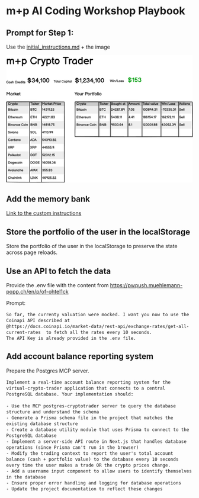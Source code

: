 # m+p AI Coding Workshop Playbook

## Prompt for Step 1:

Use the [initial_instructions.md](initial_instructions.md) + the image 

![image](specs.png)

## Add the memory bank

[Link to the custom instructions](https://github.com/nickbaumann98/cline_docs/blob/main/prompting/custom%20instructions%20library/cline-memory-bank.md)

  
## Store the portfolio of the user in the localStorage

Store the portfolio of the user in the localStorage to preserve the state
across page reloads.


## Use an API to fetch the data 
Provide the .env file with the content from https://pwpush.muehlemann-popp.ch/en/p/of-ohtel1ck


Prompt:
```plaintext
So far, the currenty valuation were mocked. I want you now to use the Coinapi API described at 
@https://docs.coinapi.io/market-data/rest-api/exchange-rates/get-all-current-rates  to fetch all the rates every 10 seconds.
The API Key is already provided in the .env file.
```


## Add account balance reporting system

Prepare the Postgres MCP server.

```plaintext
Implement a real-time account balance reporting system for the virtual-crypto-trader application that connects to a central PostgreSQL database. Your implementation should:

- Use the MCP postgres-cryptotrader server to query the database structure and understand the schema
- Generate a Prisma schema file in the project that matches the existing database structure
- Create a database utility module that uses Prisma to connect to the PostgreSQL database
- Implement a server-side API route in Next.js that handles database operations (since Prisma can't run in the browser)
- Modify the trading context to report the user's total account balance (cash + portfolio value) to the database every 10 seconds every time the user makes a trade OR the crypto prices change.
- Add a username input component to allow users to identify themselves in the database
- Ensure proper error handling and logging for database operations
- Update the project documentation to reflect these changes
```